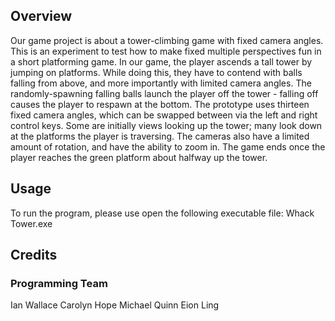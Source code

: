 ## Overview
Our game project is about a tower-climbing game with fixed camera angles. This is an experiment to test how to make fixed multiple perspectives fun in a short platforming game.
In our game, the player ascends a tall tower by jumping on platforms.  While doing this, they have to contend with balls falling from above, and more importantly with limited camera angles. The randomly-spawning falling balls launch the player off the tower - falling off causes the player to respawn at the bottom. The prototype uses thirteen fixed camera angles, which can be swapped between via the left and right control keys. Some are initially views looking up the tower; many look down at the platforms the player is traversing. The cameras also have a limited amount of rotation, and have the ability to zoom in. The game ends once the player reaches the green platform about halfway up the tower.

## Usage 
To run the program, please use open the following executable file:
Whack Tower.exe

## Credits
### Programming Team
Ian Wallace
Carolyn Hope
Michael Quinn
Eion Ling
